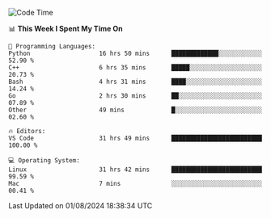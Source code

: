 
<!--START_SECTION:waka-->
![Code Time](http://img.shields.io/badge/Code%20Time-2%2C305%20hrs%205%20mins-blue)

📊 **This Week I Spent My Time On** 

```text
💬 Programming Languages: 
Python                   16 hrs 50 mins      █████████████░░░░░░░░░░░░   52.90 % 
C++                      6 hrs 35 mins       █████░░░░░░░░░░░░░░░░░░░░   20.73 % 
Bash                     4 hrs 31 mins       ████░░░░░░░░░░░░░░░░░░░░░   14.24 % 
Go                       2 hrs 30 mins       ██░░░░░░░░░░░░░░░░░░░░░░░   07.89 % 
Other                    49 mins             █░░░░░░░░░░░░░░░░░░░░░░░░   02.60 % 

🔥 Editors: 
VS Code                  31 hrs 49 mins      █████████████████████████   100.00 % 

💻 Operating System: 
Linux                    31 hrs 42 mins      █████████████████████████   99.59 % 
Mac                      7 mins              ░░░░░░░░░░░░░░░░░░░░░░░░░   00.41 % 
```


 Last Updated on 01/08/2024 18:38:34 UTC
<!--END_SECTION:waka-->


